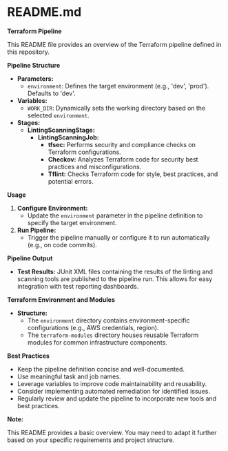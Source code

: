 # README.md

**Terraform Pipeline**

This README file provides an overview of the Terraform pipeline defined in this repository.

**Pipeline Structure**

* **Parameters:**
    * `environment`: Defines the target environment (e.g., 'dev', 'prod'). Defaults to 'dev'.
* **Variables:**
    * `WORK_DIR`: Dynamically sets the working directory based on the selected `environment`.
* **Stages:**
    * **LintingScanningStage:** 
        * **LintingScanningJob:** 
            * **tfsec:** Performs security and compliance checks on Terraform configurations.
            * **Checkov:** Analyzes Terraform code for security best practices and misconfigurations.
            * **Tflint:** Checks Terraform code for style, best practices, and potential errors.

**Usage**

1. **Configure Environment:**
    - Update the `environment` parameter in the pipeline definition to specify the target environment.
2. **Run Pipeline:**
    - Trigger the pipeline manually or configure it to run automatically (e.g., on code commits).

**Pipeline Output**

* **Test Results:** JUnit XML files containing the results of the linting and scanning tools are published to the pipeline run. This allows for easy integration with test reporting dashboards.

**Terraform Environment and Modules**

* **Structure:**
    * The `environment` directory contains environment-specific configurations (e.g., AWS credentials, region).
    * The `terraform-modules` directory houses reusable Terraform modules for common infrastructure components.

**Best Practices**

* Keep the pipeline definition concise and well-documented.
* Use meaningful task and job names.
* Leverage variables to improve code maintainability and reusability.
* Consider implementing automated remediation for identified issues.
* Regularly review and update the pipeline to incorporate new tools and best practices.

**Note:**

This README provides a basic overview. You may need to adapt it further based on your specific requirements and project structure.
